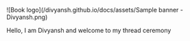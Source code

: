 ![Book logo](/divyansh.github.io/docs/assets/Sample banner - Divyansh.png)

Hello, I am Divyansh and welcome to my thread ceremony

